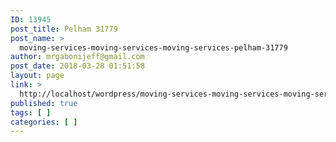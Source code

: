 ```yaml
---
ID: 13945
post_title: Pelham 31779
post_name: >
  moving-services-moving-services-moving-services-pelham-31779
author: mrgabonijeff@gmail.com
post_date: 2018-03-28 01:51:58
layout: page
link: >
  http://localhost/wordpress/moving-services-moving-services-moving-services-pelham-31779/
published: true
tags: [ ]
categories: [ ]
---
```

